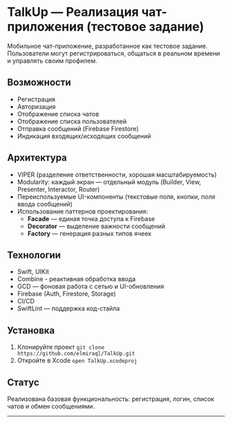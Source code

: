 # TalkUp — Реализация чат-приложения (тестовое задание)

Мобильное чат-приложение, разработанное как тестовое задание. Пользователи могут регистрироваться, общаться в реальном времени и управлять своим профилем.

## Возможности

- Регистрация 
- Авторизация
- Отображение списка чатов
- Отображение списка пользователей
- Отправка сообщений (Firebase Firestore)
- Индикация входящих/исходящих сообщений

## Архитектура

- VIPER (разделение ответственности, хорошая масштабируемость)
- Modularity: каждый экран — отдельный модуль (Builder, View, Presenter, Interactor, Router)
- Переиспользуемые UI-компоненты (текстовые поля, кнопки, поля ввода сообщений)
- Использование паттернов проектирования:  
  - **Facade** — единая точка доступа к Firebase  
  - **Decorator** — выделение важности сообщений  
  - **Factory** — генерация разных типов ячеек  

## Технологии

- Swift, UIKit
- Combine - реактивная обработка ввода
- GCD — фоновая работа с сетью и UI-обновления
- Firebase (Auth, Firestore, Storage)
- CI/CD
- SwiftLint — поддержка код-стайла

## Установка

1. Клонируйте проект `git clone https://github.com/elmiraql/TalkUp.git`
2. Откройте в Xcode `open TalkUp.xcodeproj`
 

## Статус

 Реализована базовая функциональность: регистрация, логин, список чатов и обмен сообщениями.

---
